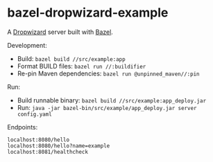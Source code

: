 # bazel-dropwizard-example

A [Dropwizard](https://www.dropwizard.io/en/latest/) server built with [Bazel](https://bazel.build).

Development:

- Build: `bazel build //src/example:app`
- Format BUILD files: `bazel run //:buildifier`
- Re-pin Maven dependencies: `bazel run @unpinned_maven//:pin`

Run:

- Build runnable binary: `bazel build //src/example:app_deploy.jar`
- Run: `java -jar bazel-bin/src/example/app_deploy.jar server config.yaml`

Endpoints:

```
localhost:8080/hello
localhost:8080/hello?name=example
localhost:8081/healthcheck
```
